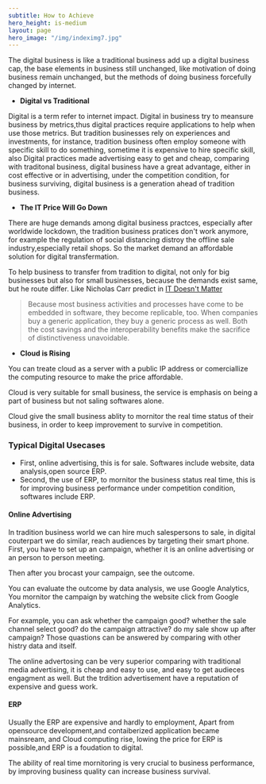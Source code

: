 ```yaml
---
subtitle: How to Achieve
hero_height: is-medium
layout: page
hero_image: "/img/indeximg7.jpg"
---
```


The digital business is like a traditional business add up a digital business cap, the base elements in business still unchanged, like motivation of doing business remain unchanged, but the methods of doing business forcefully changed by internet.

- **Digital vs Traditional**

Digital is a term refer to internet impact. Digital in business try to meansure business by metrics,thus digital practices require applications to help when use those metrics. But tradition businesses rely on experiences and investments, for instance, tradition business often employ someone with specific skill to do something, sometime it is expensive to hire specific skill, also Digital practices made advertising easy to get and cheap, comparing with traditonal business, digital business have a great advantage, either in cost effective or in advertising, under the competition condition, for business surviving, digital business is a generation ahead of tradition business.       

- **The IT Price Will Go Down**

There are huge demands among digital business practces, especially after worldwide lockdown, the tradition business pratices don't work anymore, for example the regulation of social distancing distroy the offline sale industry,especially retail shops. So the market demand an affordable solution for digital transfermation.

To help business to transfer from tradition to digital, not only for big businesses but also for small businesses, because the demands exist same, but he route differ. Like Nicholas Carr predict in [IT Doesn't Matter](https://www.icto.info/Article11.pdf)

> Because  most  business  activities  and processes  have  come  to  be  embedded in software, they become replicable, too. When  companies  buy  a  generic  application, they  buy  a  generic  process  as well. Both  the  cost  savings  and  the  interoperability  benefits  make  the  sacrifice of distinctiveness unavoidable.

- **Cloud is Rising**

You can treate cloud as a server with a public IP address or comerciallize the computing resource to make the price affordable.

Cloud is very suitable for small business, the service is emphasis on being a part of business but not saling softwares alone.

Cloud give the small business ablity to mornitor the real time status of their business, in order to keep improvement to survive in competition.

### Typical Digital Usecases

- First, online advertising, this is for sale. Softwares include website, data analysis,open source ERP.
- Second, the use of ERP, to mornitor the business status real time, this is for improving business performance under competition condition, softwares include ERP.

#### Online Advertising

In tradition business world we can hire much salespersons to sale, in digital couterpart we do similar, reach audiences by targeting their smart phone. First, you have to set up an campaign, whether it is an online advertising or an person to person meeting.

Then after you brocast your campaign, see the outcome.

You can evaluate the outcome by data analysis, we use Google Analytics, You mornitor the campaign by watching the website click from Google Analytics.

For example, you can ask whether the campaign good? whether the sale channel select good? do the campaign attractive? do my sale show up after campaign? Those quastions can be answered by comparing with other histry data and itself.

The online advertosing can be very superior comparing with traditional media advertising, it is cheap and easy to use, and easy to get audieces engagment as well. But the trdition advertisement have a reputation of expensive and guess work. 

#### ERP

Usually the ERP are expensive and hardly to employment, Apart from opensource development,and contaiberized application became mainsream, and Cloud computing rise, lowing the price for ERP is possible,and ERP is a foudation to digital.

The ability of real time mornitoring is very crucial to business performance, by improving business quality can increase business survival.
